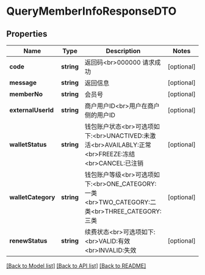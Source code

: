 # QueryMemberInfoResponseDTO

## Properties
Name | Type | Description | Notes
------------ | ------------- | ------------- | -------------
**code** | **string** | 返回码&lt;br&gt;000000 请求成功 | [optional] 
**message** | **string** | 返回信息 | [optional] 
**memberNo** | **string** | 会员号 | [optional] 
**externalUserId** | **string** | 商户用户ID&lt;br&gt;用户在商户侧的用户ID | [optional] 
**walletStatus** | **string** | 钱包账户状态&lt;br&gt;可选项如下:&lt;br&gt;UNACTIVED:未激活&lt;br&gt;AVAILABLY:正常&lt;br&gt;FREEZE:冻结&lt;br&gt;CANCEL:已注销 | [optional] 
**walletCategory** | **string** | 钱包账户等级&lt;br&gt;可选项如下:&lt;br&gt;ONE_CATEGORY:一类&lt;br&gt;TWO_CATEGORY:二类&lt;br&gt;THREE_CATEGORY:三类 | [optional] 
**renewStatus** | **string** | 续费状态&lt;br&gt;可选项如下:&lt;br&gt;VALID:有效&lt;br&gt;INVALID:失效 | [optional] 

[[Back to Model list]](../README.md#documentation-for-models) [[Back to API list]](../README.md#documentation-for-api-endpoints) [[Back to README]](../README.md)


